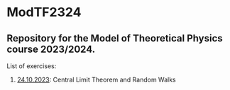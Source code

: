 # ModTF2324
Repository for the Model of Theoretical Physics course 2023/2024. 
---
List of exercises:
1. [24.10.2023](./code/ModTF_01.ipynb): Central Limit Theorem and Random Walks
